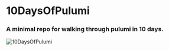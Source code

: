 # 10DaysOfPulumi
### A minimal repo for walking through pulumi in 10 days.
![10DaysOfPulumi](https://user-images.githubusercontent.com/38886930/169855109-89619cba-cbad-46ed-9335-c98ea5642abf.png)

